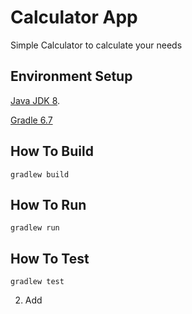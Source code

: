 # Calculator App
Simple Calculator to calculate your needs

## Environment Setup
[Java JDK 8](https://www.oracle.com/java/technologies/javase/javase-jdk8-downloads.html).

[Gradle 6.7](https://gradle.org/install/)

## How To Build
    gradlew build
    
## How To Run
    gradlew run
## How To Test
    gradlew test
2. Add
